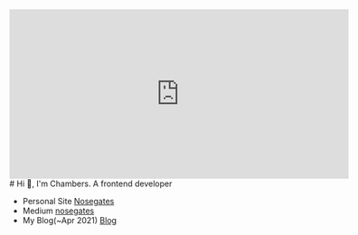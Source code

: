 <link href='https://unpkg.com/boxicons@latest/css/boxicons.min.css' rel='stylesheet'>
<iframe
  src="https://connectshark.github.io/svg-text-in-animation/index.html"
  frameborder="0" scrolling="no"
  width="600px" height="300px"
>
</iframe>
# Hi 👋, I'm Chambers.
A frontend developer

- Personal Site <i class='bx bx-star'></i> [Nosegates](https://nosegates.com/)
- Medium <i class='bx bx-star'></i> [<i class='bx bxl-medium-square'></i> nosegates](https://medium.com/nosegates)
- My Blog(~Apr 2021) <i class='bx bx-star'></i> [Blog](https://connectshark.github.io/)